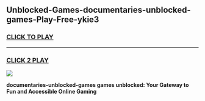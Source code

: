 
## Unblocked-Games-documentaries-unblocked-games-Play-Free-ykie3
<h3>
<a href="https://premium76.site?title=documentaries-unblocked-games&ref=20M">CLICK TO PLAY</a></h3>
<hr>

<h3>
<a href="https://premium76.site?title=documentaries-unblocked-games&ref=20M">CLICK 2 PLAY</a>
  
</h3>

<a href="https://premium76.site?title=documentaries-unblocked-games&ref=19M"><img src="https://clearcache.store/games.png"></a>


**documentaries-unblocked-games games unblocked: Your Gateway to Fun and Accessible Online Gaming**

